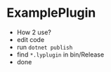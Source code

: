 # ExamplePlugin
* How 2 use?
* edit code
* run `dotnet publish`
* find `*.lyplugin` in bin/Release
* done
